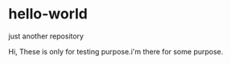 # hello-world
just another repository

Hi,
These is only for testing purpose.i'm there for some purpose.
